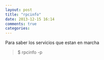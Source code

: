 ```yaml
---
layout: post
title: "rpcinfo"
date: 2013-12-15 16:14
comments: true
categories: 
---
```

Para saber los servicios que estan en marcha

>$ rpcinfo -p

